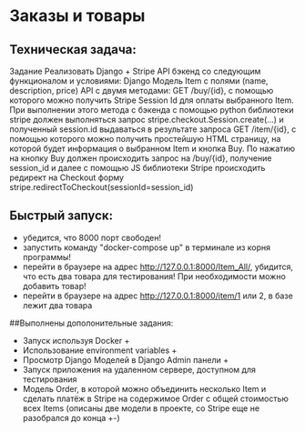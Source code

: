 # Заказы и товары

## Техническая задача: 
Задание
Реализовать Django + Stripe API бэкенд со следующим функционалом и условиями:
Django Модель Item с полями (name, description, price) 
API с двумя методами:
GET /buy/{id}, c помощью которого можно получить Stripe Session Id для оплаты выбранного Item. При выполнении этого метода c бэкенда с помощью python библиотеки stripe должен выполняться запрос stripe.checkout.Session.create(...) и полученный session.id выдаваться в результате запроса
GET /item/{id}, c помощью которого можно получить простейшую HTML страницу, на которой будет информация о выбранном Item и кнопка Buy. По нажатию на кнопку Buy должен происходить запрос на /buy/{id}, получение session_id и далее  с помощью JS библиотеки Stripe происходить редирект на Checkout форму stripe.redirectToCheckout(sessionId=session_id)

## Быстрый запуск:
 - убедится, что 8000 порт свободен!
 - запустить команду "docker-compose up" в терминале из корня программы!
 - перейти в браузере на адрес http://127.0.0.1:8000/Item_All/, убидится, что есть два товара для тестирования! При необходимости можно добавить товар!
 - перейти в браузере на адрес http://127.0.0.1:8000/item/1 или 2, в базе лежит два товара
 
 
##Выполнены дополонительные задания:
 - Запуск используя Docker +
 - Использование environment variables +
 - Просмотр Django Моделей в Django Admin панели +
 - Запуск приложения на удаленном сервере, доступном для тестирования
 - Модель Order, в которой можно объединить несколько Item и сделать платёж в Stripe на содержимое 
 Order c общей стоимостью всех Items (описаны две модели в проекте, со Stripe еще не разобрался до конца +-)


